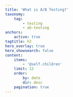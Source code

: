 ```yaml
---
title: 'What is A/B Testing?'
taxonomy:
    tag:
        - testing
        - ab-testing
anchors:
    active: true
tagtitle: h2
hero_overlay: true
hero_showsearch: false
content:
    items:
        - '@self.children'
    limit: 12
    order:
        by: date
        dir: desc
    pagination: true
---
```


